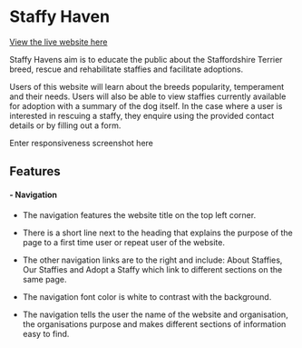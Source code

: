 # Staffy Haven

[View the live website here](https://hugh1996.github.io/Staffies4U-PP1/)

Staffy Havens aim is to educate the public about the Staffordshire Terrier breed, rescue and rehabilitate staffies and facilitate adoptions. 

Users of this website will learn about the breeds popularity, temperament and their needs. Users will also be able to view staffies currently available for adoption with a summary of the dog itself. In the case where a user is interested in rescuing a staffy, they enquire using the provided contact details or by filling out a form.

Enter responsiveness screenshot here

## Features 

#### - Navigation

- The navigation features the website title on the top left corner.

- There is a short line next to the heading that explains the purpose of the page to a first time user or repeat user of the website.

- The other navigation links are to the right and include: About Staffies, Our Staffies and Adopt a Staffy which link to different sections on the same page.

- The navigation font color is white to contrast with the background. 

- The navigation tells the user the name of the website and organisation, the organisations purpose and makes different sections of information easy to find. 




